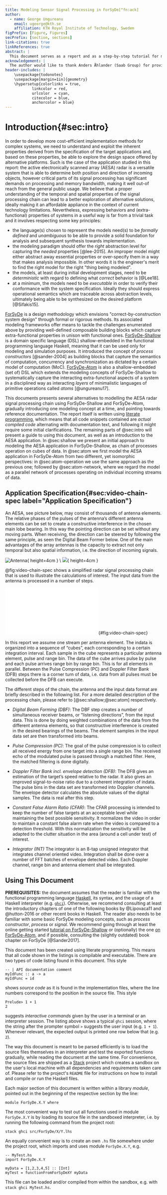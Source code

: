 ```yaml
---
title: Modeling Sensor Signal Processing in ForSyDe[^fn:ack]
author:
  - name: George Ungureanu
    email: ugeorge@kth.se
    affiliation: KTH Royal Institute of Technology, Sweden
figPrefix: [Figure, Figures]
secPrefix: [section, sections]
link-citations: true
linkReferences: true
abstract: |
  This document serves as a report and as a step-by-step tutorial for modeling complex heterogeneous systems in ForSyDe, with special focus on properties of concurrency and parallelism. The application under test is a radar signal processing chain for an active electronically scanned array (AESA) antenna provided by Saab AB. Throughout this report the application will be modeled using [ForSyDe-Shallow](https://forsyde.github.io/forsyde-shallow/) and [ForSyDe-Atom](https://forsyde.github.io/forsyde-atom/) modeling frameworks, gradually introducing new modeling concepts and pointing out the similarities and differences between the two. In ForSyDe-Atom we cover more advanced usage of models and their interpretation by showing two isomorphic, but intuitively different approaches to describing the same system: as a chain of processes operating on data blocks, vs. as a parallel network of streaming processes.
acknowledgement: |
  The author would like to thank Anders Åhlander (Saab Group) for providing the application specification and for putting effort into clarifying many technical details; and Timmy Sundström (Saab Group) for his valuable feedback throughout the development process of this report.
header-includes: |
    \usepackage{todonotes}
	\usepackage[margin=1in]{geometry}
	\hypersetup{colorlinks = true,
            linkcolor = red,
            urlcolor  = cyan,
            citecolor = blue,
            anchorcolor = blue}
---
```


[^fn:ack]: This report was written as a deliverable for the Vinnova NFFP7 Swedish National project: Correct by construction design methodology [#2017-04892](https://www.vinnova.se/en/p/correct-by-construction-design-methodology/).

# Introduction{#sec:intro}

In order to develop more cost-efficient implementation methods for complex systems, we need to understand and exploit the inherent properties derived from the specification of the target applications and, based on these properties, be able to explore the design space offered by alternative platforms. Such is the case of the application studied in this report: the active electronically scanned array (AESA) radar is a versatile system that is able to determine both position and direction of incoming objects, however critical parts of its signal processing has significant demands on processing and memory bandwidth, making it well out-of reach from the general public usage. We believe that a proper understanding of the temporal and spatial properties of the signal processing chain can lead to a better exploration of alternative solutions, ideally making it an affordable appliance in the context of current technology limitations. Nevertheless, expressing behaviors and (extra-functional) properties of systems in a useful way is far from a trivial task and it involves respecting some key principles:

* the language(s) chosen to represent the models need(s) to be _formally defined_ and _unambiguous_ to be able to provide a solid foundation for analysis and subsequent synthesis towards implementation.
* the modeling paradigm should offer the _right_ abstraction level for capturing the _needed_ properties [@lee-2015]. An improper model might either abstract away essential properties or over-specify them in a way that makes analysis impossible. In other words it is the engineer's merit to find the right model for the right "thing being modeled".
* the models, at least during initial development stages, need to be _deterministic_ with regard to defining what _correct_ behavior is [@Lee18].
* at a minimum, the models need to be _executable_ in order to verify their conformance with the system specification. Ideally they should express operational semantics which are traceable across abstraction levels, ultimately being able to be synthesized on the desired platform [@Sifakis15]. 

[ForSyDe](https://forsyde.github.io/) is a design methodology which envisions "correct-by-construction system design" through formal or rigorous methods. Its associated modeling frameworks offer means to tackle the challenges enumerated above by providing well-defined composable building blocks which capture extra-functional properties in unison with functional ones. [ForSyDe-Shallow](https://forsyde.github.io/forsyde-shallow) is a domain specific language (DSL) shallow-embedded in the functional programming language Haskell, meaning that it can be used only for modeling and simulation purposes. It introduced the concept of _process constructors_ [@sander-2004] as building blocks that capture the semantics of computation, concurrency and synchronization as dictated by a certain model of computation (MoC). [ForSyDe-Atom](https://forsyde.github.io/forsyde-atom) is also a shallow-embedded (set of) DSL which extends the modeling concepts of ForSyDe-Shallow to systematically capture the interacting extra-functional aspects of a system in a disciplined way as interacting _layers_ of minimalistic languages of primitive operations called _atoms_ [@ungureanu17]. 

This documents presents several alternatives to modelling the AESA radar signal processing chain using ForSyDe-Shallow and ForSyDe-Atom, gradually introducing one modeling concept at a time, and pointing towards reference documentation. The report itself is written using [literate programming](https://en.wikipedia.org/wiki/Literate_programming), which means that all code snippets contained are _actual compiled code_ alternating with documentation text, and following it might require some initial clarifications. The remaining parts of @sec:intro will present a guide to using this document, as well as an introduction to the AESA application. In @sec:shallow we present an initial approach to modeling the AESA application in ForSyDe-Shallow, as chain of processes operation on cubes of data. In @sec:atom we first model the AESA application in ForSyDe-Atom from two different, yet isomorphic perspectives: in @sec:atom-operation we use the same approach as the previous one; followed by @sec:atom-network, where we regard the model as a parallel network of processes operating on individual incoming streams of data. 

## Application Specification{#sec:video-chain-spec label="Application Specification"}

An AESA, see picture below, may consist of thousands of antenna elements. The
relative phases of the pulses of the antenna’s different antenna elements can be set
to create a constructive interference in the chosen main lobe bearing. In this way
the pointing direction can be set without any moving parts. When receiving, the
direction can be steered by following the same principle, as seen the Digital Beam
Former below.
One of the main advantages of the array antennas is the capacity to extract not only
temporal but also spatial information, i.e. the direction of incoming signals.

![Antenna](figs/aesa-antenna.png){ height=4cm } \ ![](figs/aesa-beamforming.png){ height=4cm }

@fig:video-chain-spec shows a simplified radar signal processing chain that is used to illustrate the calculations of interest. The input data from the antenna is processed in a number of steps.

![Overview of the video processing chain](figs/video-chain-spec.pdf){#fig:video-chain-spec}

In this report we assume one stream per antenna element. The indata is organized into a sequence of “cubes”, each corresponding to a certain integration interval. Each sample in the cube represents a particular antenna element, pulse and
range bin. The data of the cube arrives pulse by pulse and each pulse arrives range
bin by range bin. This is for all elements in parallel. Between the Pulse Compression (PC) and Doppler Filter Bank (DFB) steps there is a corner turn of data, i.e. data from all pulses must be collected before the DFB can execute. 

The different steps of the chain, the antenna and the input data format are briefly described in the following list. For a more detailed description of the
processing chain, please refer to [@sec:shallow;@sec:atom] respectively.

* _Digital Beam Forming (DBF)_: The DBF step creates a number of simultaneous receiver beams, or “listening directions”, from the input data. This is done by doing weighted combinations of the data from the different antenna elements, so that constructive interference is created in the desired bearings of the beams. The element samples in the input data set are then transformed into beams.
* *Pulse Compression (PC)*: The goal of the pulse compression is to collect all received energy from one target into a single range bin. The received echo of the modulated pulse is passed through a matched filter. Here, the matched filtering is done digitally.

* *Doppler Filter Bank incl. envelope detection (DFB)*:
The DFB gives an estimation of the target’s speed relative to the radar. It also gives
an improved signal-to-noise ratio due to a coherent integration of indata. The pulse
bins in the data set are transformed into Doppler channels. The envelope detector calculates the absolute values of the digital samples. The data is real after this step.

* *Constant False Alarm Ratio (CFAR)*:
The CFAR processing is intended to keep the number of false targets at an
acceptable level while maintaining the best possible sensitivity. It normalizes the
video in order to maintain a constant false alarm rate when the video is compared
to a detection threshold. With this normalization the sensitivity will be adapted to
the clutter situation in the area (around a cell under test) of interest.

* *Integrator (INT)*
The integrator is an 8-tap unsigned integrator that integrates channel oriented
video. Integration shall be done over a number of FFT batches of envelope detected
video. Each Doppler channel, range bin and antenna element shall be integrated.

## Using This Document

**PREREQUISITES:** the document assumes that the reader is familiar with the functional programming language [Haskell](https://www.haskell.org/), its syntax, and the usage of a Haskell interpreter (e.g. [`ghci`](https://downloads.haskell.org/~ghc/latest/docs/html/users_guide/ghci.html)). Otherwise, we recommend consulting at least the introductory chapters of one of the following books by @Lipovaca11 and @hutton-2016 or other recent books in Haskell. The reader also needs to be familiar with some basic ForSyDe modeling concepts, such as _process constructor_, _process_ or _signal_. We recommend going through at least the online getting started [tutorial on ForSyDe-Shallow](https://forsyde.github.io/forsyde-shallow/getting_started) or (optionally) the one [on ForSyDe-Atom](https://forsyde.github.io/forsyde-atom/assets/manual.pdf), and if possible, consulting the (slightly outdated) book chapter on ForSyDe [@Sander2017].

This document has been created using literate programming. This means that all code shown in the listings is compilable and executable. There are two types of code listing found in this document. This style

``` {.haskell .numberLines}
-- | API documentation comment
myIdFunc :: a -> a
myIdFunc = id
```
shows _source code_ as it is found in the implementation files, where the line numbers correspond to the position in the source file. This style

	Prelude> 1 + 1
	2

suggests _interactive commands_ given by the user in a terminal or an interpreter session. The listing above shows a typical `ghci` session, where the string after the prompter symbol `>` suggests the user input (e.g. `1 + 1`). Whenever relevant, the expected output is printed one row below that (e.g. `2`).

The way this document is meant to be parsed efficiently is to load the source files themselves in an interpreter and test the exported functions gradually, while reading the document at the same time. For convenience, the source files are shipped as a [Stack](https://docs.haskellstack.org/en/stable/README/) project which creates a sandbox on the user's local machine with all dependencies and requirements taken care of. Please refer to the project's `README` file for instructions on how to install and compile or run the Haskell files. 

Each major section of this document is written within a library *module*, pointed out in the beginning of the respective section by the line:

``` {.haskell .numberLines}
module ForSyDe.X.Y where
```

The most convenient way to test out all functions used in module `ForSyDe.X.Y` is by loading its source file in the sandboxed interpreter, i.e. by running the following command from the project root:

	stack ghci src/ForSyDe/X/Y.lhs
	
An equally convenient way is to create an own `.hs` file somewhere under the project root, which imports and uses module `ForSyDe.X.Y`, e.g.

``` {.haskell .numberLines}
-- MyTest.hs
import ForSyDe.X.Y

myData = [1,2,3,4,5] :: [Int]
myTest = functionFromForSyDeXY myData
```

This file can be loaded and/or compiled from within the sandbox, e.g. with `stack ghci MyTest.hs`.
